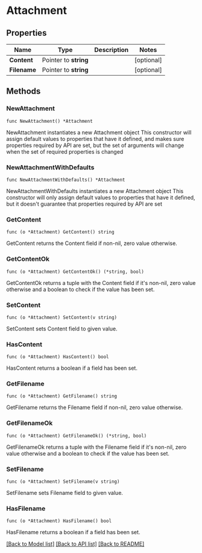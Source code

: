 # Attachment

## Properties

Name | Type | Description | Notes
------------ | ------------- | ------------- | -------------
**Content** | Pointer to **string** |  | [optional] 
**Filename** | Pointer to **string** |  | [optional] 

## Methods

### NewAttachment

`func NewAttachment() *Attachment`

NewAttachment instantiates a new Attachment object
This constructor will assign default values to properties that have it defined,
and makes sure properties required by API are set, but the set of arguments
will change when the set of required properties is changed

### NewAttachmentWithDefaults

`func NewAttachmentWithDefaults() *Attachment`

NewAttachmentWithDefaults instantiates a new Attachment object
This constructor will only assign default values to properties that have it defined,
but it doesn't guarantee that properties required by API are set

### GetContent

`func (o *Attachment) GetContent() string`

GetContent returns the Content field if non-nil, zero value otherwise.

### GetContentOk

`func (o *Attachment) GetContentOk() (*string, bool)`

GetContentOk returns a tuple with the Content field if it's non-nil, zero value otherwise
and a boolean to check if the value has been set.

### SetContent

`func (o *Attachment) SetContent(v string)`

SetContent sets Content field to given value.

### HasContent

`func (o *Attachment) HasContent() bool`

HasContent returns a boolean if a field has been set.

### GetFilename

`func (o *Attachment) GetFilename() string`

GetFilename returns the Filename field if non-nil, zero value otherwise.

### GetFilenameOk

`func (o *Attachment) GetFilenameOk() (*string, bool)`

GetFilenameOk returns a tuple with the Filename field if it's non-nil, zero value otherwise
and a boolean to check if the value has been set.

### SetFilename

`func (o *Attachment) SetFilename(v string)`

SetFilename sets Filename field to given value.

### HasFilename

`func (o *Attachment) HasFilename() bool`

HasFilename returns a boolean if a field has been set.


[[Back to Model list]](../README.md#documentation-for-models) [[Back to API list]](../README.md#documentation-for-api-endpoints) [[Back to README]](../README.md)


